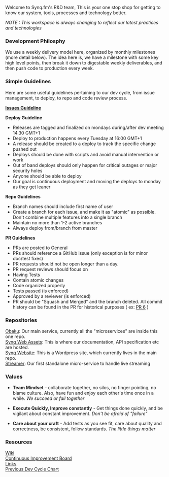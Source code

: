 Welcome to Synq.fm's R&D team, This is your one stop shop for getting to know our system, tools, processes and technology better.

*NOTE : This workspace is always changing to reflect our latest practices and technologies*

### Development Philosphy

We use a weekly delivery model here, organized by monthly milestones (more detail below).  The idea here is, we have a milestone with some key high level points, then break it down to digestable weekly deliverables, and then push code to production every week.

### Simple Guidelines

Here are some useful guidelines pertaining to our dev cycle, from issue management, to deploy, to repo and code review process.

__[Issues Guideline](issue_tracker/README.md)__

__Deploy Guideline__

* Releases are tagged and finalized on mondays during/after dev meeting 14.30 GMT+1
* Deploy to production happens every Tuesday at 16:00 GMT+1
* A release should be created to a deploy to track the specific change pushed out
* Deploys should be done with scripts and avoid manual intervention or work
* Out of band deploys should only happen for critical outages or major security holes
* Anyone should be able to deploy
* Our goal is continuous deployment and moving the deploys to monday as they get leaner


__Repo Guidelines__

* Branch names should include first name of user
* Create a branch for each issue, and make it as "atomic" as possible.  Don't combine multiple features into a single branch
* Maintain no more than 1-2 active branches
* Always deploy from/branch from master

__PR Guidelines__

* PRs are posted to General
* PRs should reference a GitHub issue (only exception is for minor doc/test fixes)
* PR requests should not be open longer than a day.
* PR request reviews should focus on
 * Having Tests
 * Contain atomic changes
 * Code organized properly
 * Tests passed (is enforced)
 * Approved by a reviewer (is enforced)
* PR should be "Squash and Merged" and the branch deleted.  All commit history can be found in the PR for historical purposes ( ex: [PR 6](https://github.com/SYNQfm/obaku/pull/6) )

### Repositories

[Obaku](https://github.com/SYNQfm/obaku): Our main service, currently all the "microservices" are inside this one repo.    
[Synq Web Assets](https://github.com/SYNQfm/synq-web-assets.git): This is where our documentation, API specification etc are hosted.    
[Synq Website](https://github.com/SYNQfm/obaku/wordpress): This is a Wordpress site, which currently lives in the main repo.    
[Streamer](https://github.com/SYNQfm/streamer): Our first standalone micro-service to handle live streaming

### Values

 * __Team Mindset__ - collaborate together, no silos, no finger pointing, no blame culture.  Also, have fun and enjoy each other's time once in a while.  *We succeed or fail together*
 
 * __Execute Quickly, Improve constantly__ - Get things done quickly, and be vigilant about constant improvement.  *Don't be afraid of "failure"*

 * __Care about your craft__ - Add tests as you see fit, care about quality and correctness, be consistent, follow standards.  *The little things matter*
 

### Resources

[Wiki](https://github.com/SYNQfm/obaku/wiki)    
[Continuous Improvement Board](https://trello.com/b/dv0Cpcmo/continuous-improvement)   
[Links](links.md)    
[Previous Dev Cycle Chart](dev_cycle.png)